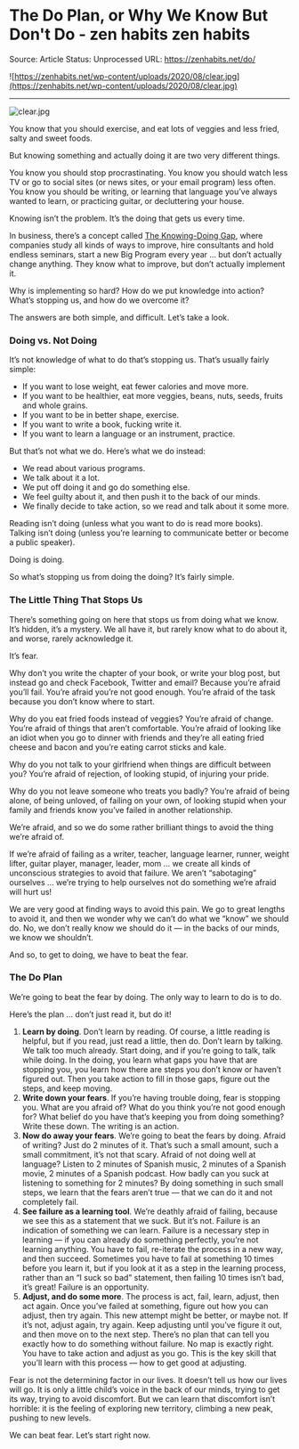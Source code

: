 # The Do Plan, or Why We Know But Don't Do - zen habits zen habits

Source: Article
Status: Unprocessed
URL: https://zenhabits.net/do/

![https://zenhabits.net/wp-content/uploads/2020/08/clear.jpg](https://zenhabits.net/wp-content/uploads/2020/08/clear.jpg)

---

![clear.jpg](The%20Do%20Plan,%20or%20Why%20We%20Know%20But%20Don't%20Do%20-%20zen%20hab%204bf3adf743d2493c9966b1a626b16ff8/clear.jpg)

You know that you should exercise, and eat lots of veggies and less fried, salty and sweet foods.

But knowing something and actually doing it are two very different things.

You know you should stop procrastinating. You know you should watch less TV or go to social sites (or news sites, or your email program) less often. You know you should be writing, or learning that language you’ve always wanted to learn, or practicing guitar, or decluttering your house.

Knowing isn’t the problem. It’s the doing that gets us every time.

In business, there’s a concept called [The Knowing-Doing Gap](https://www.amazon.com/gp/product/1578511240/ref=as_li_ss_tl?ie=UTF8&camp=1789&creative=390957&creativeASIN=1578511240&linkCode=as2&tag=zenhab-20), where companies study all kinds of ways to improve, hire consultants and hold endless seminars, start a new Big Program every year … but don’t actually change anything. They know what to improve, but don’t actually implement it.

Why is implementing so hard? How do we put knowledge into action? What’s stopping us, and how do we overcome it?

The answers are both simple, and difficult. Let’s take a look.

### Doing vs. Not Doing

It’s not knowledge of what to do that’s stopping us. That’s usually fairly simple:

- If you want to lose weight, eat fewer calories and move more.
- If you want to be healthier, eat more veggies, beans, nuts, seeds, fruits and whole grains.
- If you want to be in better shape, exercise.
- If you want to write a book, fucking write it.
- If you want to learn a language or an instrument, practice.

But that’s not what we do. Here’s what we do instead:

- We read about various programs.
- We talk about it a lot.
- We put off doing it and go do something else.
- We feel guilty about it, and then push it to the back of our minds.
- We finally decide to take action, so we read and talk about it some more.

Reading isn’t doing (unless what you want to do is read more books). Talking isn’t doing (unless you’re learning to communicate better or become a public speaker).

Doing is doing.

So what’s stopping us from doing the doing? It’s fairly simple.

### The Little Thing That Stops Us

There’s something going on here that stops us from doing what we know. It’s hidden, it’s a mystery. We all have it, but rarely know what to do about it, and worse, rarely acknowledge it.

It’s fear.

Why don’t you write the chapter of your book, or write your blog post, but instead go and check Facebook, Twitter and email? Because you’re afraid you’ll fail. You’re afraid you’re not good enough. You’re afraid of the task because you don’t know where to start.

Why do you eat fried foods instead of veggies? You’re afraid of change. You’re afraid of things that aren’t comfortable. You’re afraid of looking like an idiot when you go to dinner with friends and they’re all eating fried cheese and bacon and you’re eating carrot sticks and kale.

Why do you not talk to your girlfriend when things are difficult between you? You’re afraid of rejection, of looking stupid, of injuring your pride.

Why do you not leave someone who treats you badly? You’re afraid of being alone, of being unloved, of failing on your own, of looking stupid when your family and friends know you’ve failed in another relationship.

We’re afraid, and so we do some rather brilliant things to avoid the thing we’re afraid of.

If we’re afraid of failing as a writer, teacher, language learner, runner, weight lifter, guitar player, manager, leader, mom … we create all kinds of unconscious strategies to avoid that failure. We aren’t “sabotaging” ourselves … we’re trying to help ourselves not do something we’re afraid will hurt us!

We are very good at finding ways to avoid this pain. We go to great lengths to avoid it, and then we wonder why we can’t do what we “know” we should do. No, we don’t really know we should do it — in the backs of our minds, we know we shouldn’t.

And so, to get to doing, we have to beat the fear.

### The Do Plan

We’re going to beat the fear by doing. The only way to learn to do is to do.

Here’s the plan … don’t just read it, but do it!

1. **Learn by doing**. Don’t learn by reading. Of course, a little reading is helpful, but if you read, just read a little, then do. Don’t learn by talking. We talk too much already. Start doing, and if you’re going to talk, talk while doing. In the doing, you learn what gaps you have that are stopping you, you learn how there are steps you don’t know or haven’t figured out. Then you take action to fill in those gaps, figure out the steps, and keep moving.
2. **Write down your fears**. If you’re having trouble doing, fear is stopping you. What are you afraid of? What do you think you’re not good enough for? What belief do you have that’s keeping you from doing something? Write these down. The writing is an action.
3. **Now do away your fears**. We’re going to beat the fears by doing. Afraid of writing? Just do 2 minutes of it. That’s such a small amount, such a small commitment, it’s not that scary. Afraid of not doing well at language? Listen to 2 minutes of Spanish music, 2 minutes of a Spanish movie, 2 minutes of a Spanish podcast. How badly can you suck at listening to something for 2 minutes? By doing something in such small steps, we learn that the fears aren’t true — that we can do it and not completely fail.
4. **See failure as a learning tool**. We’re deathly afraid of failing, because we see this as a statement that we suck. But it’s not. Failure is an indication of something we can learn. Failure is a necessary step in learning — if you can already do something perfectly, you’re not learning anything. You have to fail, re-iterate the process in a new way, and then succeed. Sometimes you have to fail at something 10 times before you learn it, but if you look at it as a step in the learning process, rather than an “I suck so bad” statement, then failing 10 times isn’t bad, it’s great! Failure is an opportunity.
5. **Adjust, and do some more**. The process is act, fail, learn, adjust, then act again. Once you’ve failed at something, figure out how you can adjust, then try again. This new attempt might be better, or maybe not. If it’s not, adjust again, try again. Keep adjusting until you’ve figure it out, and then move on to the next step. There’s no plan that can tell you exactly how to do something without failure. No map is exactly right. You have to take action and adjust as you go. This is the key skill that you’ll learn with this process — how to get good at adjusting.

Fear is not the determining factor in our lives. It doesn’t tell us how our lives will go. It is only a little child’s voice in the back of our minds, trying to get its way, trying to avoid discomfort. But we can learn that discomfort isn’t horrible: it is the feeling of exploring new territory, climbing a new peak, pushing to new levels.

We can beat fear. Let’s start right now.